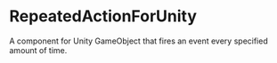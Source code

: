 # RepeatedActionForUnity
A component for Unity GameObject that fires an event every specified amount of time.
